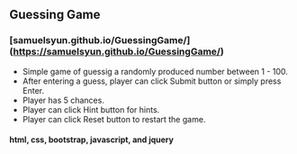 ## Guessing Game


### [samuelsyun.github.io/GuessingGame/] (https://samuelsyun.github.io/GuessingGame/)


- Simple game of guessig a randomly produced number between 1 - 100.
- After entering a guess, player can click Submit button or simply press Enter.
- Player has 5 chances.
- Player can click Hint button for hints.
- Player can click Reset button to restart the game.



#### html, css, bootstrap, javascript, and jquery
